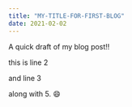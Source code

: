 ```yaml
---
title: "MY-TITLE-FOR-FIRST-BLOG"
date: 2021-02-02
---
```


A quick draft of my blog post!!

this is line 2

and line 3

along with 5. :smile:
